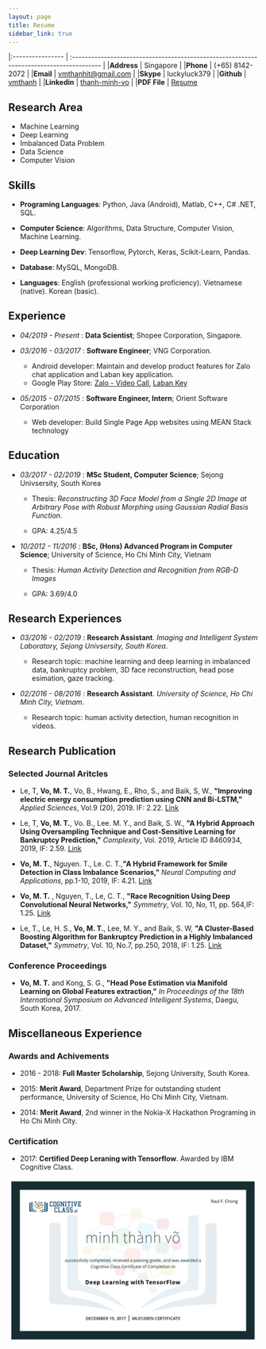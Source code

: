 ```yaml
---
layout: page
title: Resume
sidebar_link: true
---
```


|:----------------      | :---------------------------------------------------------------------------------------	|
|**Address**			| Singapore								    												|
|**Phone**    			| (+65) 8142-2072   																		|
|**Email**     			| vmthanhit@gmail.com 																		|
|**Skype**  			| luckyluck379 																				|
|**Github**  			| [vmthanh](https://github.com/vmthanh)										                |
|**Linkedin**  			| [thanh-minh-vo](https://www.linkedin.com/in/thanh-minh-vo/)	                            |
|**PDF File**           | [Resume](/images/resume/Resume.pdf)

## Research Area

* Machine Learning
* Deep Learning
* Imbalanced Data Problem
* Data Science
* Computer Vision

## Skills 

* **Programing Languages**: Python, Java (Android), Matlab, C++, C# .NET, SQL.

* **Computer Science**: Algorithms, Data Structure, Computer Vision, Machine Learning.

* **Deep Learning Dev**: Tensorflow, Pytorch, Keras, Scikit-Learn, Pandas.

* **Database**: MySQL, MongoDB.

* **Languages**: English (professional working proficiency). Vietnamese (native). Korean (basic).


## Experience

* *04/2019 - Present*
:	**Data Scientist**; Shopee Corporation, Singapore.

* *03/2016 - 03/2017*
:	**Software Engineer**; VNG Corporation.
	* Android developer: Maintain and develop product features for Zalo chat application and Laban key application.
	* Google Play Store: [Zalo - Video Call](https://play.google.com/store/apps/details?id=com.zing.zalo), [Laban Key](https://play.google.com/store/apps/details?id=com.vng.inputmethod.labankey)

* *05/2015 - 07/2015*
:	**Software Engineer, Intern**; Orient Software Corporation
	* Web developer: Build Single Page App websites using MEAN Stack technology

## Education 

* *03/2017 - 02/2019*
:   **MSc Student, Computer Science**; Sejong Univsersity, South Korea
	* Thesis: *Reconstructing 3D Face Model from a Single 2D Image at Arbitrary Pose with Robust Morphing using Gaussian Radial Basis Function*.

	* GPA: 4.25/4.5

* *10/2012 - 11/2016*
:   **BSc, (Hons) Advanced Program in Computer Science**; University of Science, Ho Chi Minh City, Vietnam

	* Thesis: *Human Activity Detection and Recognition from RGB-D Images*

	* GPA: 3.69/4.0

## Research Experiences 

* *03/2016 - 02/2019*
: **Research Assistant**. *Imaging and Intelligent System Laboratory, Sejong Univsersity, South Korea*.
	* Research topic: machine learning and deep learning in imbalanced data, bankruptcy problem, 3D face reconstruction, head pose esimation, gaze tracking.

* *02/2016 - 08/2016*
: **Research Assistant**. *University of Science, Ho Chi Minh City, Vietnam*.
	* Research topic: human activity detection, human recognition in videos.

## Research Publication 

### Selected Journal Aritcles 

* Le, T, **Vo, M. T.**, Vo, B., Hwang, E., Rho, S., and Baik, S, W., **"Improving electric energy consumption prediction using CNN and Bi-LSTM,"** *Applied Sciences*, Vol.9 (20), 2019. IF: 2.22. [Link](https://doi.org/10.3390/app9204237)

* Le, T, **Vo, M. T.**, Vo. B., Lee. M. Y., and Baik, S. W., **"A Hybrid Approach Using Oversampling Technique and Cost-Sensitive Learning for Bankruptcy Prediction,"** *Complexity*, Vol. 2019, Article ID 8460934, 2019, IF: 2.59. [Link](https://doi.org/10.1155/2019/8460934) 

* **Vo, M. T.**, Nguyen. T., Le. C. T.,**"A Hybrid Framework for Smile Detection in Class Imbalance Scenarios,"** *Neural Computing and Applications*, pp.1-10, 2019, IF: 4.21. [Link](https://doi.org/10.1007/s00521-019-04089-w)

* **Vo, M. T.** , Nguyen, T., Le, C. T., **"Race Recognition Using Deep Convolutional Neural Networks,"** *Symmetry*, Vol. 10, No, 11, pp. 564,IF: 1.25. [Link](https://doi.org/10.3390/sym10110564)

* Le, T., Le, H. S., **Vo, M. T.**, Lee, M. Y., and  Baik, S. W, **"A Cluster-Based Boosting Algorithm for Bankruptcy Prediction in a Highly Imbalanced Dataset,"** *Symmetry*, Vol. 10, No.7, pp.250, 2018, IF: 1.25. [Link](https://doi.org/10.3390/sym10070250)

### Conference Proceedings 

<!-- * **Vo, M. T.** and Kong, S. G., **"Depth Estimation of a 3d Face Model from a 2D Face Image,"** *In Proceedings of the UKC-2017*, Washington DC, USA, 2017. -->

* **Vo, M. T.** and Kong, S. G., **"Head Pose Estimation via Manifold Learning on Global Features extraction,"** *In Proceedings of the 18th International Symposium on Advanced Intelligent Systems*, Daegu, South Korea, 2017.


## Miscellaneous Experience

### Awards and Achivements
* 2016 - 2018: **Full Master Scholarship**, Sejong University, South Korea. 
* 2015: **Merit Award**, Department Prize for outstanding student performance, University of Science, Ho Chi Minh City, Vietnam.

* 2014: **Merit Award**, 2nd winner in the Nokia-X Hackathon Programing in Ho Chi Minh City. 

### Certification 

* 2017: **Certified Deep Leraning with Tensorflow**. Awarded by IBM Cognitive Class.

![Images](/images/resume/ibm_certificates.png)
